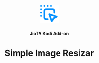 <h2 align="center">
  <br>
  <img src="resources/root_icon.png" height="60" width="60">
  
  </h2>
  <h4 align="center">JioTV Kodi Add-on </h4>
<h1 align="center">Simple Image Resizar<h1>
